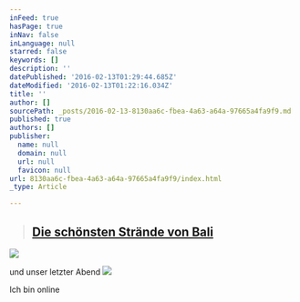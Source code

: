 ```yaml
---
inFeed: true
hasPage: true
inNav: false
inLanguage: null
starred: false
keywords: []
description: ''
datePublished: '2016-02-13T01:29:44.685Z'
dateModified: '2016-02-13T01:22:16.034Z'
title: ''
author: []
sourcePath: _posts/2016-02-13-8130aa6c-fbea-4a63-a64a-97665a4fa9f9.md
published: true
authors: []
publisher:
  name: null
  domain: null
  url: null
  favicon: null
url: 8130aa6c-fbea-4a63-a64a-97665a4fa9f9/index.html
_type: Article

---
```

> ## [Die schönsten Strände von Bali][0]

![](https://the-grid-user-content.s3-us-west-2.amazonaws.com/2e7534f7-0561-4117-bb40-f724624c3bd2.jpg)

und unser letzter Abend
![](https://the-grid-user-content.s3-us-west-2.amazonaws.com/f70637c2-58a8-45d8-b024-6e81a3f8597e.jpg)

Ich bin online 

[0]: Bali